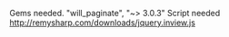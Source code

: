 Gems needed.
  "will_paginate", "~> 3.0.3" 
Script needed
  http://remysharp.com/downloads/jquery.inview.js
